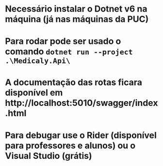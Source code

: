 ﻿# Necessário instalar o Dotnet v6 na máquina (já nas máquinas da PUC)
# Para rodar pode ser usado o comando `dotnet run --project .\Medicaly.Api\`
# A documentação das rotas ficara disponível em http://localhost:5010/swagger/index.html
# Para debugar use o Rider (disponível para professores e alunos) ou o Visual Studio (grátis)